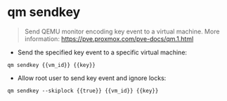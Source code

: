 # qm sendkey

> Send QEMU monitor encoding key event to a virtual machine.
> More information: <https://pve.proxmox.com/pve-docs/qm.1.html>

- Send the specified key event to a specific virtual machine:

`qm sendkey {{vm_id}} {{key}}`

- Allow root user to send key event and ignore locks:

`qm sendkey --skiplock {{true}} {{vm_id}} {{key}}`
